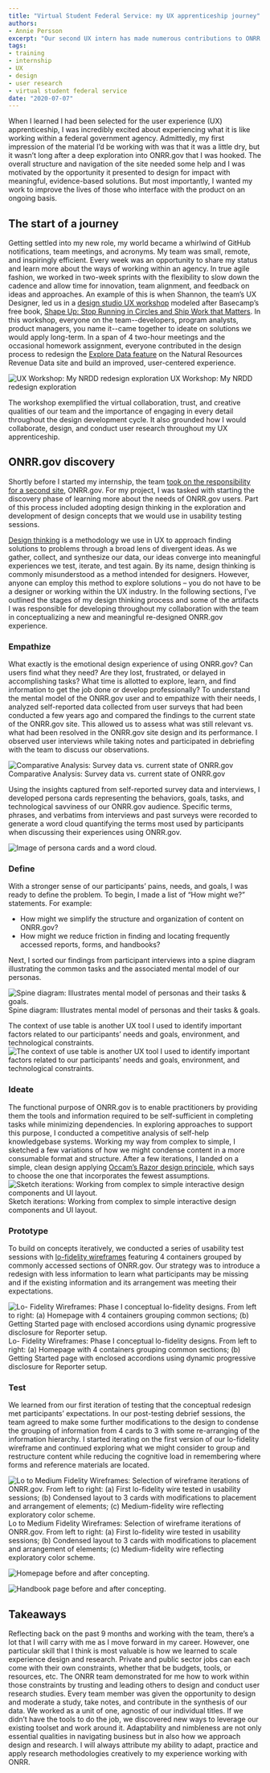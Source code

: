 ```yaml
---
title: "Virtual Student Federal Service: my UX apprenticeship journey"
authors:
- Annie Persson
excerpt: "Our second UX intern has made numerous contributions to ONRR.gov and the Natural Resources Revenue Data website during her time with us. In this post, she discusses the projects she has been working on and takeaways from her experience."
tags:
- training
- internship
- UX
- design
- user research
- virtual student federal service
date: "2020-07-07"
---
```


When I learned I had been selected for the user experience (UX) apprenticeship, I was incredibly excited about experiencing what it is like working within a federal government agency. Admittedly, my first impression of the material I’d be working with was that it was a little dry, but it wasn’t long after a deep exploration into ONRR.gov that I was hooked. The overall structure and navigation of the site needed some help and I was motivated by the opportunity it presented to design for impact with meaningful, evidence-based solutions. But most importantly, I wanted my work to improve the lives of those who interface with the product on an ongoing basis.

## The start of a journey
Getting settled into my new role, my world became a whirlwind of GitHub notifications, team meetings, and acronyms. My team was small, remote, and inspiringly efficient. Every week was an opportunity to share my status and learn more about the ways of working within an agency. In true agile fashion, we worked in two-week sprints with the flexibility to slow down the cadence and allow time for innovation, team alignment, and feedback on ideas and approaches. An example of this is when Shannon, the team’s UX Designer, led us in a [design studio UX workshop]( https://revenuedata.doi.gov/blog/remote-design-studio/) modeled after Basecamp’s free book, [Shape Up: Stop Running in Circles and Ship Work that Matters](https://basecamp.com/shapeup). In this workshop, everyone on the team--developers, program analysts, product managers, you name it--came together to ideate on solutions we would apply long-term. In a span of 4 two-hour meetings and the occasional homework assignment, everyone contributed in the design process to redesign the [Explore Data feature](https://beta-nrrd.app.cloud.gov/explore) on the Natural Resources Revenue Data site and build an improved, user-centered experience.


![UX Workshop: My NRDD redesign exploration](./Shaping.png)
UX Workshop: My NRDD redesign exploration

The workshop exemplified the virtual collaboration, trust, and creative qualities of our team and the importance of engaging in every detail throughout the design development cycle. It also grounded how I would collaborate, design, and conduct user research throughout my UX apprenticeship.


## ONRR.gov discovery
Shortly before I started my internship, the team [took on the responsibility for a second site](https://revenuedata.doi.gov/blog/adding-a-product/), ONRR.gov. For my project, I was tasked with starting the discovery phase of learning more about the needs of ONRR.gov users. Part of this process included adopting design thinking in the exploration and development of design concepts that we would use in usability testing sessions.

[Design thinking](https://www.ideou.com/blogs/inspiration/what-is-design-thinking#:~:text=Design%20thinking%20is%20a%20process,%2C%20services%2C%20and%20internal%20processes.&text=Reduce%20the%20risk%20associated%20with,ideas%2C%20products%2C%20and%20services.) is a methodology we use in UX to approach finding solutions to problems through a broad lens of divergent ideas. As we gather, collect, and synthesize our data, our ideas converge into meaningful experiences we test, iterate, and test again. By its name, design thinking is commonly misunderstood as a method intended for designers. However, anyone can employ this method to explore solutions – you do not have to be a designer or working within the UX industry. In the following sections, I’ve outlined the stages of my design thinking process and some of the artifacts I was responsible for developing throughout my collaboration with the team in conceptualizing a new and meaningful re-designed ONRR.gov experience.

### Empathize
What exactly is the emotional design experience of using ONRR.gov? Can users find what they need? Are they lost, frustrated, or delayed in accomplishing tasks? What time is allotted to explore, learn, and find information to get the job done or develop professionally? To understand the mental model of the ONRR.gov user and to empathize with their needs, I analyzed self-reported data collected from user surveys that had been conducted a few years ago and compared the findings to the current state of the ONRR.gov site. This allowed us to assess what was still relevant vs. what had been resolved in the ONRR.gov site design and its performance. I observed user interviews while taking notes and participated in debriefing with the team to discuss our observations.

![Comparative Analysis: Survey data vs. current state of ONRR.gov](./Comparative_Analysis.png)
Comparative Analysis: Survey data vs. current state of ONRR.gov

Using the insights captured from self-reported survey data and interviews, I developed persona cards representing the behaviors, goals, tasks, and technological savviness of our ONRR.gov audience.  Specific terms, phrases, and verbatims from interviews and past surveys were recorded to generate a word cloud quantifying the terms most used by participants when discussing their experiences using ONRR.gov.

![Image of persona cards and a word cloud.](./PersonaCluster_and_Cloud.png)

### Define
With a stronger sense of our participants’ pains, needs, and goals, I was ready to define the problem. To begin, I made a list of “How might we?” statements. For example:
*	How might we simplify the structure and organization of content on ONRR.gov?
*	How might we reduce friction in finding and locating frequently accessed reports, forms, and handbooks?

Next, I sorted our findings from participant interviews into a spine diagram illustrating the common tasks and the associated mental model of our personas.

![Spine diagram: Illustrates mental model of personas and their tasks & goals.](./Spine_Diagram.png)
Spine diagram: Illustrates mental model of personas and their tasks & goals.

The context of use table is another UX tool I used to identify important factors related to our participants’ needs and goals, environment, and technological constraints.
![The context of use table is another UX tool I used to identify important factors related to our participants’ needs and goals, environment, and technological constraints.](./Context_of_Use.png)

### Ideate
The functional purpose of ONRR.gov is to enable practitioners by providing them the tools and information required to be self-sufficient in completing tasks while minimizing dependencies. In exploring approaches to support this purpose, I conducted a competitive analysis of self-help knowledgebase systems.  Working my way from complex to simple, I sketched a few variations of how we might condense content in a more consumable format and structure. After a few iterations, I landed on a simple, clean design applying [Occam’s Razor design principle]( https://lawsofux.com/occams-razor), which says to choose the one that incorporates the fewest assumptions.
![Sketch iterations: Working from complex to simple interactive design components and UI layout.](./SketchIterations.jpg)
Sketch iterations: Working from complex to simple interactive design components and UI layout.


### Prototype
To build on concepts iteratively, we conducted a series of usability test sessions with [lo-fidelity wireframes]( https://projects.invisionapp.com/share/GNWBLFZC3FS#/screens/408441718) featuring 4 containers grouped by commonly accessed sections of ONRR.gov. Our strategy was to introduce a redesign with less information to learn what participants may be missing and if the existing information and its arrangement was meeting their expectations.

![Lo- Fidelity Wireframes: Phase I conceptual lo-fidelity designs. From left to right: (a) Homepage with 4 containers grouping common sections; (b) Getting Started page with enclosed accordions using dynamic progressive disclosure for Reporter setup.](./Wires.png)
Lo- Fidelity Wireframes: Phase I conceptual lo-fidelity designs. From left to right: (a) Homepage with 4 containers grouping common sections; (b) Getting Started page with enclosed accordions using dynamic progressive disclosure for Reporter setup.

### Test
We learned from our first iteration of testing that the conceptual redesign met participants’ expectations. In our post-testing debrief sessions, the team agreed to make some further modifications to the design to condense the grouping of information from 4 cards to 3 with some re-arranging of the information hierarchy. I started iterating on the first version of our lo-fidelity wireframe and continued exploring what we might consider to group and restructure content while reducing the cognitive load in remembering where forms and reference materials are located.

![Lo to Medium Fidelity Wireframes: Selection of wireframe iterations of ONRR.gov. From left to right: (a) First lo-fidelity wire tested in usability sessions; (b) Condensed layout to 3 cards with modifications to placement and arrangement of elements; (c) Medium-fidelity wire reflecting exploratory color scheme. ](./lo-hi_Iterations_Homepage.jpg)
Lo to Medium Fidelity Wireframes: Selection of wireframe iterations of ONRR.gov. From left to right: (a) First lo-fidelity wire tested in usability sessions; (b) Condensed layout to 3 cards with modifications to placement and arrangement of elements; (c) Medium-fidelity wire reflecting exploratory color scheme.

![Homepage before and after concepting.](./home_beforeafter.png)

![Handbook page before and after concepting.](./handbooks_beforeafter.png)

## Takeaways
Reflecting back on the past 9 months and working with the team, there’s a lot that I will carry with me as I move forward in my career. However, one particular skill that I think is most valuable is how we learned to scale experience design and research. Private and public sector jobs can each come with their own constraints, whether that be budgets, tools, or resources, etc. The ONRR team demonstrated for me how to work within those constraints by trusting and leading others to design and conduct user research studies.  Every team member was given the opportunity to design and moderate a study, take notes, and contribute in the synthesis of our data. We worked as a unit of one, agnostic of our individual titles. If we didn’t have the tools to do the job, we discovered new ways to leverage our existing toolset and work around it. Adaptability and nimbleness are not only essential qualities in navigating business but in also how we approach design and research. I will always attribute my ability to adapt, practice and apply research methodologies creatively to my experience working with ONRR.
